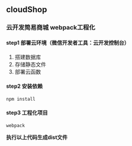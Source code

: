 ## cloudShop

### 云开发简易商城 webpack工程化

#### step1 部署云环境（微信开发者工具：云开发控制台）

1. 搭建数据库
2. 存储静态文件
3. 部署云函数

#### step2 安装依赖

```
npm install
```

#### step3 工程化项目

```
webpack
```

**执行以上代码生成dist文件**